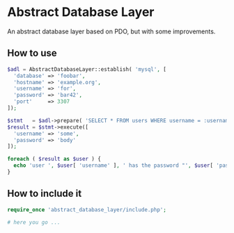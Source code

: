 Abstract Database Layer
=======================

An abstract database layer based on PDO, but with some improvements.

How to use
-----------------------
```php
$adl = AbstractDatabaseLayer::establish( 'mysql', [
  'database' => 'foobar',
  'hostname' => 'example.org',
  'username' => 'for',
  'password' => 'bar42',
  'port'     => 3307
]);

$stmt   = $adl->prepare( 'SELECT * FROM users WHERE username = :username AND password = :password' );
$result = $stmt->execute([
  'username' => 'some',
  'password' => 'body'
]);

foreach ( $result as $user ) {
  echo 'user ', $user[ 'username' ], ' has the password "', $user[ 'password' ], '"';
}
```

How to include it
-----------------------
```php
require_once 'abstract_database_layer/include.php';

# here you go ...
```
